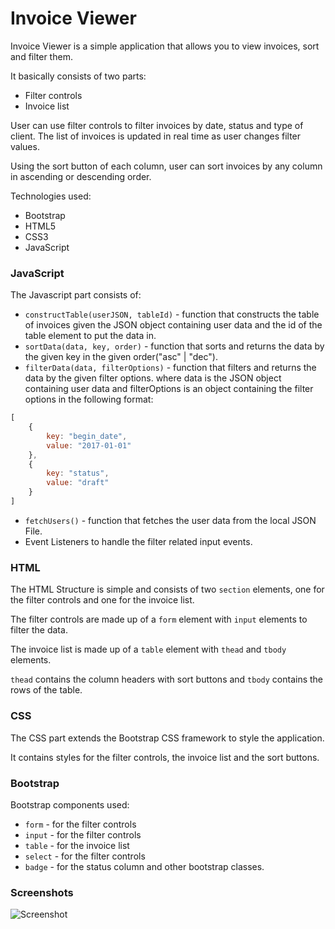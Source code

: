 # Invoice Viewer

Invoice Viewer is a simple application that allows you to view invoices, sort and filter them.

It basically consists of two parts:
* Filter controls
* Invoice list

User can use filter controls to filter invoices by date, status and type of client. The list of invoices is updated in real time as user changes filter values.

Using the sort button of each column, user can sort invoices by any column in ascending or descending order.

Technologies used:
* Bootstrap
* HTML5
* CSS3
* JavaScript

### JavaScript

The Javascript part consists of: 

* `constructTable(userJSON, tableId)` - function that constructs the table of invoices given the JSON object containing user data and the id of the table element to put the data in.
* `sortData(data, key, order)` - function that sorts and returns the data by the given key in the given order("asc" | "dec").
* `filterData(data, filterOptions)` - function that filters and returns the data by the given filter options. where data is the JSON object containing user data and filterOptions is an object containing the filter options in the following format:
```js
[
    {
        key: "begin_date",
        value: "2017-01-01"
    },
    {
        key: "status",
        value: "draft"
    }
]
```
* `fetchUsers()` - function that fetches the user data from the local JSON File.
* Event Listeners to handle the filter related input events.

### HTML

The HTML Structure is simple and consists of two `section` elements, one for the filter controls and one for the invoice list.

The filter controls are made up of a `form` element with `input` elements to filter the data.

The invoice list is made up of a `table` element with `thead` and `tbody` elements.

`thead` contains the column headers with sort buttons and `tbody` contains the rows of the table.

### CSS

The CSS part extends the Bootstrap CSS framework to style the application.

It contains styles for the filter controls, the invoice list and the sort buttons.

### Bootstrap

Bootstrap components used:
* `form` - for the filter controls
* `input` - for the filter controls
* `table` - for the invoice list
* `select` - for the filter controls
* `badge` - for the status column
  and other bootstrap classes.

### Screenshots

![Screenshot]()